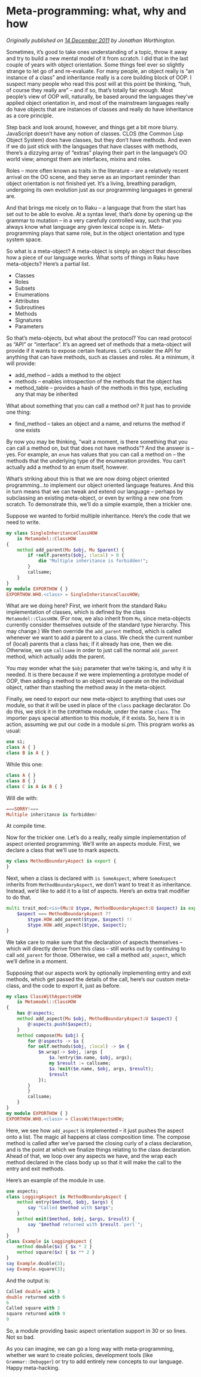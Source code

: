 # Meta-programming: what, why and how
    
*Originally published on [14 December 2011](https://perl6advent.wordpress.com/2011/12/14/meta-programming-what-why-and-how/) by Jonathan Worthington.*

Sometimes, it’s good to take ones understanding of a topic, throw it away and try to build a new mental model of it from scratch. I did that in the last couple of years with object orientation. Some things feel ever so slightly strange to let go of and re-evaluate. For many people, an object really is “an instance of a class” and inheritance really is a core building block of OOP. I suspect many people who read this post will at this point be thinking, “huh, of course they really are” – and if so, that’s totally fair enough. Most people’s view of OOP will, naturally, be based around the languages they’ve applied object orientation in, and most of the mainstream languages really do have objects that are instances of classes and really do have inheritance as a core principle.

Step back and look around, however, and things get a bit more blurry. JavaScript doesn’t have any notion of classes. CLOS (the Common Lisp Object System) does have classes, but they don’t have methods. And even if we do just stick with the languages that have classes with methods, there’s a dizzying array of “extras” playing their part in the language’s OO world view; amongst them are interfaces, mixins and roles.

Roles – more often known as traits in the literature – are a relatively recent arrival on the OO scene, and they serve as an important reminder than object orientation is not finished yet. It’s a living, breathing paradigm, undergoing its own evolution just as our programming languages in general are.

And that brings me nicely on to Raku – a language that from the start has set out to be able to evolve. At a syntax level, that’s done by opening up the grammar to mutation – in a very carefully controlled way, such that you always know what language any given lexical scope is in. Meta-programming plays that same role, but in the object orientation and type system space.

So what is a meta-object? A meta-object is simply an object that describes how a piece of our language works. What sorts of things in Raku have meta-objects? Here’s a partial list.

- Classes
- Roles
- Subsets
- Enumerations
- Attributes
- Subroutines
- Methods
- Signatures
- Parameters

So that’s meta-objects, but what about the protocol? You can read protocol as “API” or “interface”. It’s an agreed set of methods that a meta-object will provide if it wants to expose certain features. Let’s consider the API for anything that can have methods, such as classes and roles. At a minimum, it will provide:

- add_method – adds a method to the object
- methods – enables introspection of the methods that the object has
- method_table – provides a hash of the methods in this type, excluding any that may be inherited

What about something that you can call a method on? It just has to provide one thing:

- find_method – takes an object and a name, and returns the method if one exists

By now you may be thinking, “wait a moment, is there something that you can call a method on, but that does not have methods”? And the answer is – yes. For example, an `enum` has values that you can call a method on – the methods that the underlying type of the enumeration provides. You can’t actually add a method to an enum itself, however.

What’s striking about this is that we are now doing object oriented programming…to implement our object oriented language features. And this in turn means that we can tweak and extend our language – perhaps by subclassing an existing meta-object, or even by writing a new one from scratch. To demonstrate this, we’ll do a simple example, then a trickier one.

Suppose we wanted to forbid multiple inheritance. Here’s the code that we need to write.

```` raku
my class SingleInheritanceClassHOW
    is Metamodel::ClassHOW
{
    method add_parent(Mu $obj, Mu $parent) {
        if +self.parents($obj, :local) > 0 {
            die "Multiple inheritance is forbidden!";
        }
        callsame;
    }
}
my module EXPORTHOW { }
EXPORTHOW.WHO.<class> = SingleInheritanceClassHOW;
````

What are we doing here? First, we inherit from the standard Raku implementation of classes, which is defined by the class `Metamodel::ClassHOW`. (For now, we also inherit from `Mu`, since meta-objects currently consider themselves outside of the standard type hierarchy. This may change.) We then override the `add_parent` method, which is called whenever we want to add a parent to a class. We check the current number of (local) parents that a class has; if it already has one, then we die. Otherwise, we use `callsame` in order to just call the normal `add_parent` method, which actually adds the parent.

You may wonder what the `$obj` parameter that we’re taking is, and why it is needed. It is there because if we were implementing a prototype model of OOP, then adding a method to an object would operate on the individual object, rather than stashing the method away in the meta-object.

Finally, we need to export our new meta-object to anything that uses our module, so that it will be used in place of the `class` package declarator. Do do this, we stick it in the `EXPORTHOW` module, under the name `class`. The importer pays special attention to this module, if it exists. So, here it is in action, assuming we put our code in a module si.pm. This program works as usual:

```` raku
use si;
class A { }
class B is A { }
````

While this one:

```` raku
class A { }
class B { }
class C is A is B { }
````

Will die with:

```` raku
===SORRY!===
Multiple inheritance is forbidden!
````

At compile time.

Now for the trickier one. Let’s do a really, really simple implementation of aspect oriented programming. We’ll write an aspects module. First, we declare a class that we’ll use to mark aspects.

```` raku
my class MethodBoundaryAspect is export {
}
````

Next, when a class is declared with `is SomeAspect`, where `SomeAspect` inherits from `MethodBoundaryAspect`, we don’t want to treat it as inheritance. Instead, we’d like to add it to a list of aspects. Here’s an extra trait modifier to do that.

```` raku
multi trait_mod:<is>(Mu:U $type, MethodBoundaryAspect:U $aspect) is export {
    $aspect === MethodBoundaryAspect ??
        $type.HOW.add_parent($type, $aspect) !!
        $type.HOW.add_aspect($type, $aspect);
}
````

We take care to make sure that the declaration of aspects themselves – which will directly derive from this class – still works out by continuing to call `add_parent` for those. Otherwise, we call a method `add_aspect`, which we’ll define in a moment.

Supposing that our aspects work by optionally implementing entry and exit methods, which get passed the details of the call, here’s our custom meta-class, and the code to export it, just as before.

```` raku
my class ClassWithAspectsHOW
    is Metamodel::ClassHOW
{
    has @!aspects;
    method add_aspect(Mu $obj, MethodBoundaryAspect:U $aspect) {
        @!aspects.push($aspect);
    }
    method compose(Mu $obj) {
        for @!aspects -> $a {
        for self.methods($obj, :local) -> $m {
            $m.wrap(-> $obj, |args {
                $a.?entry($m.name, $obj, args);
                my $result := callsame;
                $a.?exit($m.name, $obj, args, $result);
                $result
            });
        }
        }
        callsame;
    }
}
my module EXPORTHOW { }
EXPORTHOW.WHO.<class> = ClassWithAspectsHOW;
````

Here, we see how `add_aspect` is implemented – it just pushes the aspect onto a list. The magic all happens at class composition time. The compose method is called after we’ve parsed the closing curly of a class declaration, and is the point at which we finalize things relating to the class declaration. Ahead of that, we loop over any aspects we have, and the wrap each method declared in the class body up so that it will make the call to the entry and exit methods.

Here’s an example of the module in use.

```` raku
use aspects;
class LoggingAspect is MethodBoundaryAspect {
    method entry($method, $obj, $args) {
        say "Called $method with $args";
    }
    method exit($method, $obj, $args, $result) {
        say "$method returned with $result.`perl`";
    }
}
class Example is LoggingAspect {
    method double($x) { $x * 2 }
    method square($x) { $x ** 2 }
}
say Example.double(3);
say Example.square(3);
````

And the output is:

````D raku
Called double with 3
double returned with 6
6
Called square with 3
square returned with 9
9
````

So, a module providing basic aspect orientation support in 30 or so lines. Not so bad.

As you can imagine, we can go a long way with meta-programming, whether we want to create policies, development tools (like `Grammar::Debugger`) or try to add entirely new concepts to our language. Happy meta-hacking.
